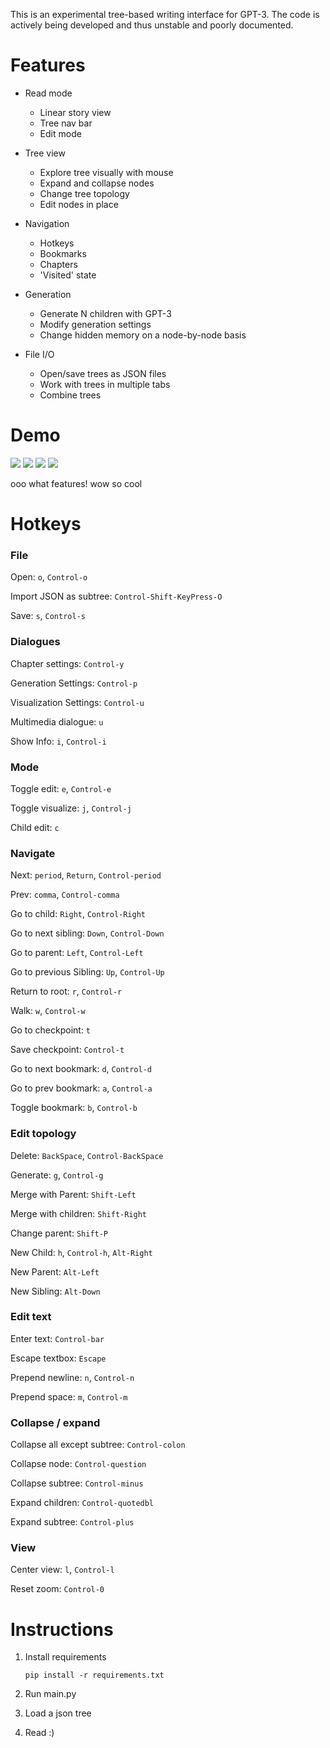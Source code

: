 
This is an experimental tree-based writing interface for GPT-3. The code is actively being developed and thus 
unstable and poorly documented.

# Features

* Read mode
   * Linear story view
   * Tree nav bar
   * Edit mode
   
   
* Tree view
   * Explore tree visually with mouse
   * Expand and collapse nodes
   * Change tree topology
   * Edit nodes in place
   
   
* Navigation
   * Hotkeys
   * Bookmarks
   * Chapters
   * 'Visited' state   
   

* Generation
   * Generate N children with GPT-3
   * Modify generation settings 
   * Change hidden memory on a node-by-node basis
   

* File I/O
   * Open/save trees as JSON files 
   * Work with trees in multiple tabs
   * Combine trees
   

# Demo

![](static/readme/read-view.png)
![](static/readme/read-view-light.png)
![](static/readme/tree-view.png)
![](static/readme/tree-view-light.png)

ooo what features! wow so cool

# Hotkeys



### File

Open: `o`, `Control-o`

Import JSON as subtree: `Control-Shift-KeyPress-O`

Save: `s`, `Control-s`


### Dialogues

Chapter settings: `Control-y`

Generation Settings: `Control-p`

Visualization Settings: `Control-u`

Multimedia dialogue: `u`

Show Info: `i`, `Control-i`

### Mode

Toggle edit: `e`, `Control-e`

Toggle visualize: `j`, `Control-j`

Child edit: `c`


### Navigate

Next: `period`, `Return`, `Control-period`

Prev: `comma`, `Control-comma`

Go to child: `Right`, `Control-Right`

Go to next sibling: `Down`, `Control-Down`

Go to parent: `Left`, `Control-Left`

Go to previous Sibling: `Up`, `Control-Up`

Return to root: `r`, `Control-r`

Walk: `w`, `Control-w`

Go to checkpoint: `t`

Save checkpoint: `Control-t`

Go to next bookmark: `d`, `Control-d`

Go to prev bookmark: `a`, `Control-a`

Toggle bookmark: `b`, `Control-b`


### Edit topology

Delete: `BackSpace`, `Control-BackSpace`

Generate: `g`, `Control-g`

Merge with Parent: `Shift-Left`

Merge with children: `Shift-Right`

Change parent: `Shift-P`

New Child: `h`, `Control-h`, `Alt-Right`

New Parent: `Alt-Left`

New Sibling: `Alt-Down`


### Edit text

Enter text: `Control-bar`

Escape textbox: `Escape`

Prepend newline: `n`, `Control-n`

Prepend space: `m`, `Control-m`



### Collapse / expand

Collapse all except subtree: `Control-colon`

Collapse node: `Control-question`

Collapse subtree: `Control-minus`

Expand children: `Control-quotedbl`

Expand subtree: `Control-plus`


### View

Center view: `l`, `Control-l`

Reset zoom: `Control-0`



# Instructions

1. Install requirements 

    ```pip install -r requirements.txt```
2. Run main.py
3. Load a json tree
4. Read  :)

